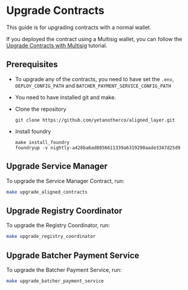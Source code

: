 # Upgrade Contracts

This guide is for upgrading contracts with a normal wallet.

If you deployed the contract using a Multisig wallet, you can follow the [Upgrade Contracts with Multisig](./3_b_upgrade_contracts_with_multisig.md) tutorial.

## Prerequisites

- To upgrade any of the contracts, you need to have set the `.env`, `DEPLOY_CONFIG_PATH` and `BATCHER_PAYMENT_SERVICE_CONFIG_PATH`

- You need to have installed git and make.

- Clone the repository
   ```
   git clone https://github.com/yetanotherco/aligned_layer.git
   ```

- Install foundry
    ```shell
    make install_foundry
    foundryup -v nightly-a428ba6ad8856611339a6319290aade3347d25d9
    ```

## Upgrade Service Manager

To upgrade the Service Manager Contract, run:

```bash
make upgrade_aligned_contracts
```

## Upgrade Registry Coordinator

To upgrade the Registry Coordinator, run:

```bash
make upgrade_registry_coordinator
```

## Upgrade Batcher Payment Service

To upgrade the Batcher Payment Service, run:

```bash
make upgrade_batcher_payment_service
```

